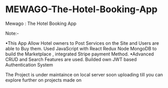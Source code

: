 # MEWAGO-The-Hotel-Booking-App
Mewago : The Hotel Booking App

Note:-

•This App Allow Hotel owners to Post Services on the Site and Users
are able to Buy them. Used JavaScript with React Redux Node
MongoDB to build the Marketplace , integrated Stripe payment
Method.
•Advanced CRUD and Search Features are used. Builded own JWT
based Authentication System

The Project is under maintaince on local server soon uploading till you can explore further on projects made on
